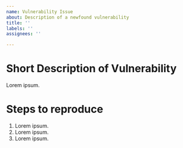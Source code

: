 ```yaml
---
name: Vulnerability Issue
about: Description of a newfound vulnerability
title: ''
labels: ''
assignees: ''

---
```


# Short Description of Vulnerability

Lorem ipsum.

# Steps to reproduce

1. Lorem ipsum.
2. Lorem ipsum.
3. Lorem ipsum.
